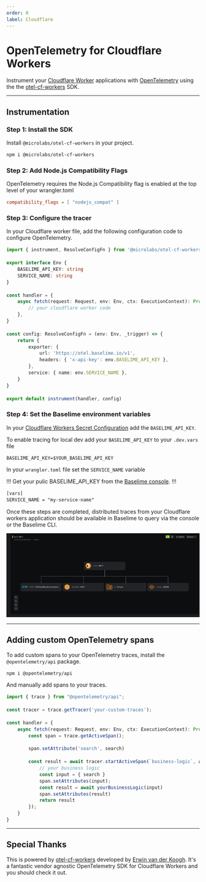 ```yaml
---
order: 0
label: Cloudflare
---
```


# OpenTelemetry for Cloudflare Workers

Instrument your [Cloudflare Worker](https://developers.cloudflare.com/workers/) applications with [OpenTelemetry](https://opentelemetry.io/) using the the [otel-cf-workers](https://github.com/evanderkoogh/otel-cf-workers) SDK.

---


## Instrumentation

### Step 1: Install the SDK


Install `@microlabs/otel-cf-workers` in your project.

```bash # :icon-terminal: terminal
npm i @microlabs/otel-cf-workers 
```

### Step 2: Add Node.js Compatibility Flags

OpenTelemetry requires the Node.js Compatibility flag is enabled at the top level of your wrangler.toml

```toml # :icon-code: wrangler.toml
compatibility_flags = [ "nodejs_compat" ]
```

### Step 3: Configure the tracer

In your Cloudflare worker file, add the following configuration code to configure OpenTelemetry.

```typescript #3-6,14-24 :icon-code: index.ts
import { instrument, ResolveConfigFn } from '@microlabs/otel-cf-workers'

export interface Env {
	BASELIME_API_KEY: string
    SERVICE_NAME: string
}

const handler = {
	async fetch(request: Request, env: Env, ctx: ExecutionContext): Promise<Response> {
		// your cloudflare worker code
	},
}

const config: ResolveConfigFn = (env: Env, _trigger) => {
	return {
		exporter: {
			url: 'https://otel.baselime.io/v1',
			headers: { 'x-api-key': env.BASELIME_API_KEY },
		},
		service: { name: env.SERVICE_NAME },
	}
}

export default instrument(handler, config)
```

### Step 4: Set the Baselime environment variables

In your [Cloudflare Workers Secret Configuration](https://developers.cloudflare.com/workers/configuration/secrets/) add the `BASELIME_API_KEY`. 

To enable tracing for local dev add your `BASELIME_API_KEY` to your `.dev.vars` file

```env # :icon-code: .dev.vars
BASELIME_API_KEY=$YOUR_BASELIME_API_KEY
```

In your `wrangler.toml` file set the `SERVICE_NAME` variable

!!!
Get your pulic BASELIME_API_KEY from the [Baselime console](https://console.baselime.io).
!!!

```txt # :icon-code: wrangler.toml
[vars]
SERVICE_NAME = "my-service-name"
```

Once these steps are completed, distributed traces from your Cloudflare workers application should be available in Baselime to query via the console or the Baselime CLI.

![Example Cloudflare Worker Trace](../../assets/images/illustrations/sending-data/opentelemetry/cf-tracing.png)

---

## Adding custom OpenTelemetry spans

To add custom spans to your OpenTelemetry traces, install the `@opentelemetry/api` package.

```bash # :icon-terminal: terminal
npm i @opentelemetry/api
```

And manually add spans to your traces.

```typescript # :icon-code: index.ts
import { trace } from "@opentelemetry/api";
 
const tracer = trace.getTracer('your-custom-traces');

const handler = {
    async fetch(request: Request, env: Env, ctx: ExecutionContext): Promise<Response> {
        const span = trace.getActiveSpan();

        span.setAttribute('search', search)

        const result = await tracer.startActiveSpan(`business-logic`, async (span) => {
            // your business logic
            const input = { search }
            span.setAttributes(input);
            const result = await yourBusinessLogic(input)
            span.setAttributes(result)
            return result
        });
    }
}
```
---

## Special Thanks

This is powered by [otel-cf-workers](https://github.com/evanderkoogh/otel-cf-workers) developed by [Erwin van der Koogh](https://github.com/evanderkoogh). It's a fantastic vendor agnostic OpenTelemetry SDK for Cloudflare Workers and you should check it out.
